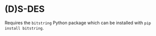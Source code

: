 # (D)S-DES

Requires the `bitstring` Python package which can be installed with `pip install bitstring`.
